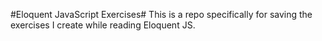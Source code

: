 #Eloquent JavaScript Exercises#
This is a repo specifically for saving the exercises I create while reading Eloquent JS.
